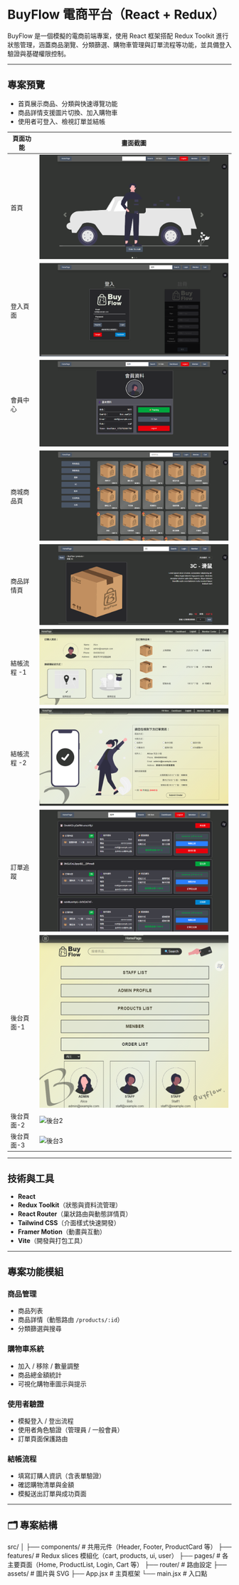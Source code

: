 # BuyFlow 電商平台（React + Redux）

BuyFlow 是一個模擬的電商前端專案，使用 React 框架搭配 Redux Toolkit 進行狀態管理，涵蓋商品瀏覽、分類篩選、購物車管理與訂單流程等功能，並具備登入驗證與基礎權限控制。

---

## 專案預覽

- 首頁展示商品、分類與快速導覽功能
- 商品詳情支援圖片切換、加入購物車
- 使用者可登入、檢視訂單並結帳

| 頁面功能    | 畫面截圖                                    |
| ----------- | ------------------------------------------- |
| 首頁        | ![首頁](./readme/HomePage.png)              |
| 登入頁面    | ![登入](./readme/LoginPage.png)             |
| 會員中心    | ![會員](./readme/MenberProfile.png)         |
| 商城商品頁  | ![商城](./readme/ProductsPage.png)          |
| 商品詳情頁  | ![商品細節](./readme/ProductDetailPage.png) |
| 結帳流程 -1 | ![結帳1](./readme/CheckoutPage-1.png)       |
| 結帳流程 -2 | ![結帳2](./readme/CheckoutPage-2.png)       |
| 訂單追蹤    | ![訂單](./readme/OrderTrackingPage.png)     |
| 後台頁面-1  | ![後台1](./readme/Dashboard-1.png)          |
| 後台頁面-2  | ![後台2](./readme/Dashboard-2.png)          |
| 後台頁面-3  | ![後台3](./readme/Dashboard-3.png)          |

---

## 技術與工具

- **React**
- **Redux Toolkit**（狀態與資料流管理）
- **React Router**（巢狀路由與動態詳情頁）
- **Tailwind CSS**（介面樣式快速開發）
- **Framer Motion**（動畫與互動）
- **Vite**（開發與打包工具）

---

## 專案功能模組

### 商品管理

- 商品列表
- 商品詳情（動態路由 `/products/:id`）
- 分類篩選與搜尋

### 購物車系統

- 加入 / 移除 / 數量調整
- 商品總金額統計
- 可視化購物車圖示與提示

### 使用者驗證

- 模擬登入 / 登出流程
- 使用者角色驗證（管理員 / 一般會員）
- 訂單頁面保護路由

### 結帳流程

- 填寫訂購人資訊（含表單驗證）
- 確認購物清單與金額
- 模擬送出訂單與成功頁面

---

## 🗂 專案結構

src/
│
├── components/ # 共用元件（Header, Footer, ProductCard 等）
├── features/ # Redux slices 模組化（cart, products, ui, user）
├── pages/ # 各主要頁面（Home, ProductList, Login, Cart 等）
├── router/ # 路由設定
├── assets/ # 圖片與 SVG
├── App.jsx # 主頁框架
└── main.jsx # 入口點
